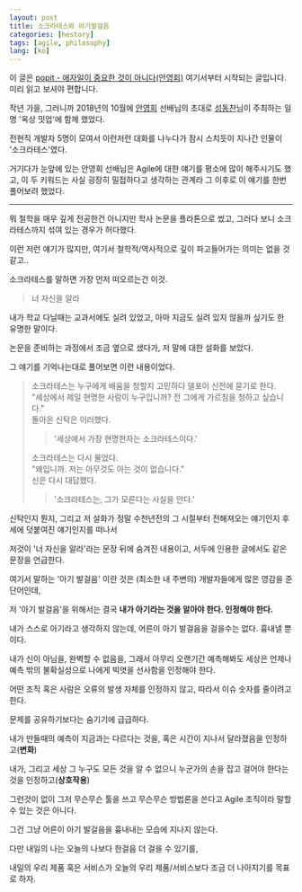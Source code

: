 ```yaml
---
layout: post
title: 소크라테스와 아기발걸음
categories: [hestory]
tags: [agile, philosophy]
lang: [ko]
---
```


이 글은 [popit - 애자일이 중요한 것이 아니다(안영회)](https://www.popit.kr/%EC%95%A0%EC%9E%90%EC%9D%BC%EC%9D%B4-%EC%A4%91%EC%9A%94%ED%95%9C-%EA%B2%83%EC%9D%B4-%EC%95%84%EB%8B%88%EB%8B%A4/) 여기서부터 시작되는 글입니다. 미리 읽고 보셔야 편합니다.

작년 가을, 그러니까 2018년의 10월에 [안영회](https://www.popit.kr/author/tony) 선배님의 초대로 [성동찬](http://www.zdnet.co.kr/view/?no=20160829172128&re=R_20180612161651)님이 주최하는 일명 '옥상 밋업'에 함께 했었다.

전현직 개발자 5명이 모여서 이런저런 대화를 나누다가 잠시 스치듯이 지나간 인물이 '소크라테스'였다.

거기다가 눈앞에 있는 안영회 선배님은 Agile에 대한 얘기를 평소에 많이 해주시기도 했고, 이 두 키워드는 사실 굉장히 밀접하다고 생각하는 관계라 그 이후로 이 얘기를 한번 풀어보려 했었다.

---

뭐 철학을 매우 깊게 전공한건 아니지만 학사 논문을 플라톤으로 썼고, 그러다 보니 소크라테스까지 섞여 있는 경우가 허다했다.

이런 저런 얘기가 많지만, 여기서 철학적/역사적으로 깊이 파고들어가는 의미는 없을 것 같고..

소크라테스를 말하면 가장 먼저 떠오르는건 이것.

> 너 자신을 알라

내가 학교 다닐때는 교과서에도 실려 있었고, 아마 지금도 실려 있지 않을까 싶기도 한 유명한 말이다.

논문을 준비하는 과정에서 조금 옆으로 샜다가, 저 말에 대한 설화를 보았다.

그 얘기를 기억나는대로 풀어보면 이런 내용이었다.

> 소크라테스는 누구에게 배움을 청할지 고민하다 델포이 신전에 묻기로 한다.    
> "세상에서 제일 현명한 사람이 누구입니까? 전 그에게 가르침을 청하고 싶습니다."    
> 돌아온 신탁은 이러했다.
>
>>  '세상에서 가장 현명한자는 소크라테스이다.'
>
> 소크라테스는 다시 물었다.    
> "왜입니까. 저는 아무것도 아는 것이 없습니다."    
> 신은 다시 대답했다.
>
>> '소크라테스는, 그가 모른다는 사실을 안다.'

신탁인지 뭔지, 그리고 저 설화가 정말 수천년전의 그 시절부터 전해져오는 얘기인지 후세에 덧붙여진 얘기인지를 떠나서

저것이 '너 자신을 알라'라는 문장 뒤에 숨겨진 내용이고, 서두에 인용한 글에서도 같은 문장을 언급한다.

여기서 말하는 '아기 발걸음' 이란 것은 (최소한 내 주변의) 개발자들에게 많은 영감을 준 단어인데, 
 
저 '아기 발걸음'을 위해서는 결국 **내가 아기라는 것을 알아야 한다. 인정해야 한다.**

내가 스스로 아기라고 생각하지 않는데, 어른이 아기 발걸음을 걸을수는 없다. 흉내낼 뿐이다.

내가 신이 아님을, 완벽할 수 없음을, 그래서 아무리 오랜기간 예측해봐도 세상은 언제나 예측 밖의 불확실성으로 나에게 빅엿을 선사함을 인정해야 한다.

어떤 조직 혹은 사람은 오류의 발생 자체를 인정하지 않고, 따라서 이슈 숫자를 줄이려고 한다.

문제를 공유하기보다는 숨기기에 급급하다.

내가 만들때의 예측이 지금과는 다르다는 것을, 혹은 시간이 지나서 달라졌음을 인정하고(**변화**)

내가, 그리고 세상 그 누구도 모든 것을 알 수 없으니 누군가의 손을 잡고 걸어야 한다는 것을 인정하고(**상호작용**)

그런것이 없이 그저 무슨무슨 툴을 쓰고 무슨무슨 방법론을 쓴다고 Agile 조직이라 말할 수 있는 것은 아니다.

그건 그냥 어른이 아기 발걸음을 흉내내는 모습에 지나지 않는다.

다만 내일의 나는 오늘의 나보다 한걸음 더 걸을 수 있기를,

내일의 우리 제품 혹은 서비스가 오늘의 우리 제품/서비스보다 조금 더 나아지기를 목표로 하자.